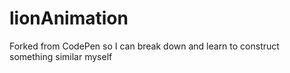# lionAnimation
Forked from CodePen so I can break down and learn to construct something similar myself
